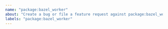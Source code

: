 ```yaml
---
name: "package:bazel_worker"
about: "Create a bug or file a feature request against package:bazel_worker."
labels: "package:bazel_worker"
---
```

